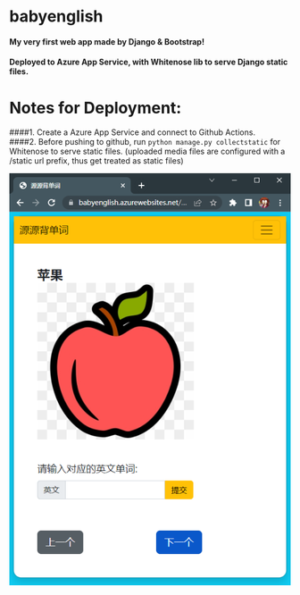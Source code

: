 # babyenglish
#### My very first web app made by Django & Bootstrap!
#### Deployed to Azure App Service, with Whitenose lib to serve Django static files.

# Notes for Deployment:
####1. Create a Azure App Service and connect to Github Actions.  
####2. Before pushing to github, run `python manage.py collectstatic` for Whitenose to serve static files. (uploaded media files are configured with a /static url prefix, thus get treated as static files)  

![alt tag](cover.png)
